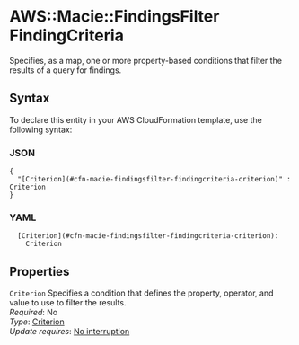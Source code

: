 # AWS::Macie::FindingsFilter FindingCriteria<a name="aws-properties-macie-findingsfilter-findingcriteria"></a>

Specifies, as a map, one or more property\-based conditions that filter the results of a query for findings\.

## Syntax<a name="aws-properties-macie-findingsfilter-findingcriteria-syntax"></a>

To declare this entity in your AWS CloudFormation template, use the following syntax:

### JSON<a name="aws-properties-macie-findingsfilter-findingcriteria-syntax.json"></a>

```
{
  "[Criterion](#cfn-macie-findingsfilter-findingcriteria-criterion)" : Criterion
}
```

### YAML<a name="aws-properties-macie-findingsfilter-findingcriteria-syntax.yaml"></a>

```
  [Criterion](#cfn-macie-findingsfilter-findingcriteria-criterion): 
    Criterion
```

## Properties<a name="aws-properties-macie-findingsfilter-findingcriteria-properties"></a>

`Criterion`  <a name="cfn-macie-findingsfilter-findingcriteria-criterion"></a>
Specifies a condition that defines the property, operator, and value to use to filter the results\.  
*Required*: No  
*Type*: [Criterion](aws-properties-macie-findingsfilter-criterion.md)  
*Update requires*: [No interruption](https://docs.aws.amazon.com/AWSCloudFormation/latest/UserGuide/using-cfn-updating-stacks-update-behaviors.html#update-no-interrupt)